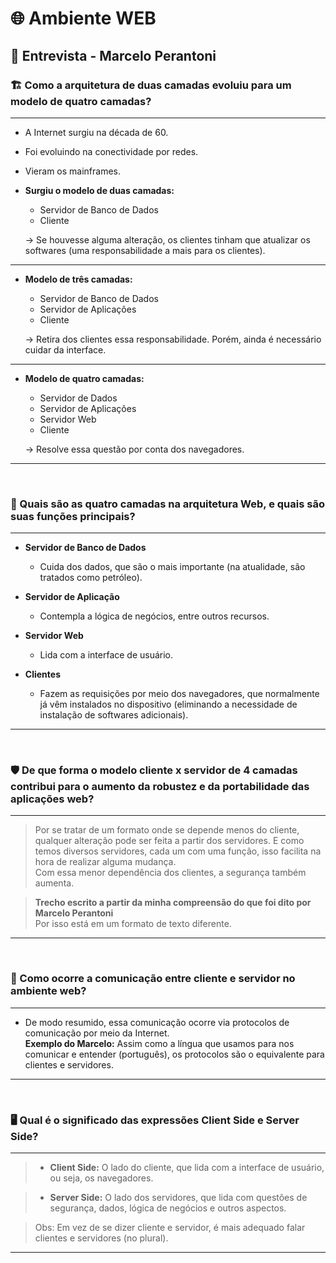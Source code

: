 # 🌐 Ambiente WEB

## 🎤 Entrevista - Marcelo Perantoni

### 🏗️ Como a arquitetura de duas camadas evoluiu para um modelo de quatro camadas?

---

- A Internet surgiu na década de 60.
- Foi evoluindo na conectividade por redes.
- Vieram os mainframes.
- **Surgiu o modelo de duas camadas:**
    - Servidor de Banco de Dados
    - Cliente

    &rarr; Se houvesse alguma alteração, os clientes tinham que atualizar os softwares (uma responsabilidade a mais para os clientes).

---

- **Modelo de três camadas:**
    - Servidor de Banco de Dados
    - Servidor de Aplicações
    - Cliente

    &rarr; Retira dos clientes essa responsabilidade. Porém, ainda é necessário cuidar da interface.

---

- **Modelo de quatro camadas:**
    - Servidor de Dados
    - Servidor de Aplicações
    - Servidor Web
    - Cliente

    &rarr; Resolve essa questão por conta dos navegadores.

---

<br>

### 🧩 Quais são as quatro camadas na arquitetura Web, e quais são suas funções principais?

---

- **Servidor de Banco de Dados**
    - Cuida dos dados, que são o mais importante (na atualidade, são tratados como petróleo).

- **Servidor de Aplicação**
    - Contempla a lógica de negócios, entre outros recursos.

- **Servidor Web**
    - Lida com a interface de usuário.

- **Clientes**
    - Fazem as requisições por meio dos navegadores, que normalmente já vêm instalados no dispositivo (eliminando a necessidade de instalação de softwares adicionais).

---

<br>

### 🛡️ De que forma o modelo cliente x servidor de 4 camadas contribui para o aumento da robustez e da portabilidade das aplicações web?

---

> Por se tratar de um formato onde se depende menos do cliente, qualquer alteração pode ser feita a partir dos servidores. E como temos diversos servidores, cada um com uma função, isso facilita na hora de realizar alguma mudança.<br>Com essa menor dependência dos clientes, a segurança também aumenta.

> **Trecho escrito a partir da minha compreensão do que foi dito por Marcelo Perantoni**<br>Por isso está em um formato de texto diferente.

---

<br>

### 🔗 Como ocorre a comunicação entre cliente e servidor no ambiente web?

---

- De modo resumido, essa comunicação ocorre via protocolos de comunicação por meio da Internet.<br>**Exemplo do Marcelo:** Assim como a língua que usamos para nos comunicar e entender (português), os protocolos são o equivalente para clientes e servidores.

---

<br>

### 🖥️ Qual é o significado das expressões **Client Side** e **Server Side**?

---

> - **Client Side:** O lado do cliente, que lida com a interface de usuário, ou seja, os navegadores.

> - **Server Side:** O lado dos servidores, que lida com questões de segurança, dados, lógica de negócios e outros aspectos.

> Obs: Em vez de se dizer cliente e servidor, é mais adequado falar clientes e servidores (no plural).

---